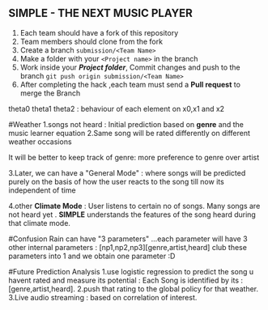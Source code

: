 ## SIMPLE - THE NEXT MUSIC PLAYER 

1. Each team should have a fork of this repository
2. Team members should clone from the fork
3. Create a branch ```submission/<Team Name>```
4. Make a folder with your ```<Project name>``` in the branch
5. Work inside your ___Project folder___, Commit changes and push to the branch ```git push origin submission/<Team Name>```
6. After completing the hack ,each team must send a **Pull request** to merge the Branch

theta0 theta1 theta2 : behaviour of each element on x0,x1 and x2

#Weather
1.songs not heard : Initial prediction based on **genre** and the music learner equation
2.Same song will be rated differently on different weather occasions

It will be better to keep track of genre: more preference to genre over artist

3.Later, we can have a "General Mode" : where songs will be predicted purely on the basis of how the user reacts to the song till now
its independent of time

4.other **Climate Mode** : User listens to certain no of songs. Many songs are not heard yet . **SIMPLE** understands the features of the song heard during that climate mode.

#Confusion 
Rain can have "3 parameters" ...each parameter will have 3 other internal parameters : [np1,np2,np3][genre,artist,heard]
club these parameters into 1 and we obtain one parameter :D

#Future Prediction Analysis
1.use logistic regression to predict the song u havent rated and measure its potential : Each Song is identified by its :[genre,artist,heard].
2.push that rating to the global policy for that weather.
3.Live audio streaming : based on correlation of interest.  
